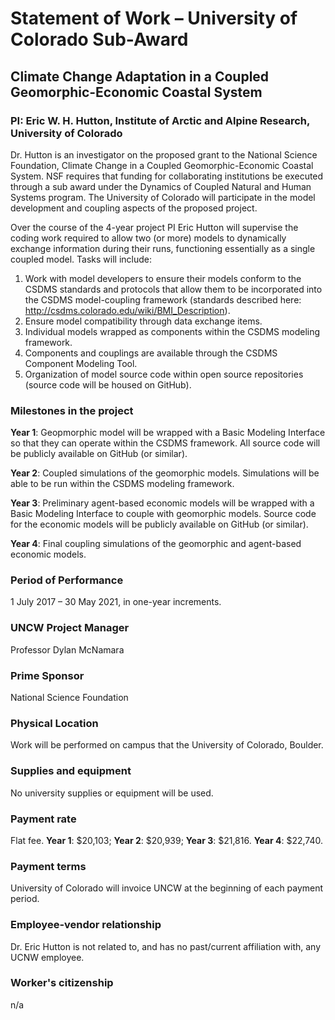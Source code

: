 # Statement of Work – University of Colorado Sub-Award

## Climate Change Adaptation in a Coupled Geomorphic-Economic Coastal System

### PI: Eric W. H. Hutton, Institute of Arctic and Alpine Research, University of Colorado

Dr. Hutton is an investigator on the proposed grant to the National Science
Foundation, Climate Change in a Coupled Geomorphic-Economic Coastal System. NSF
requires that funding for collaborating institutions be executed through a sub
award under the Dynamics of Coupled Natural and Human Systems program.
The University of Colorado will participate in the model development and
coupling aspects of the proposed project.

Over the course of the 4-year project PI Eric Hutton will supervise the coding
work required to allow two (or more) models to dynamically exchange information
during their runs, functioning essentially as a single coupled model. Tasks
will include:

1. Work with model developers to ensure their models conform to the CSDMS
   standards and protocols that allow them to be incorporated into the CSDMS
   model-coupling framework (standards described here:
   http://csdms.colorado.edu/wiki/BMI_Description).
2. Ensure model compatibility through data exchange items.
3. Individual models wrapped as components within the CSDMS modeling
   framework.
4. Components and couplings are available through the CSDMS Component
   Modeling Tool.
5. Organization of model source code within open source repositories
   (source code will be
   housed on GitHub).

### Milestones in the project

**Year 1**:
Geopmorphic model will be wrapped with a Basic Modeling
Interface so that they can operate within the CSDMS framework. All
source code will be publicly available on GitHub (or similar).

**Year 2**:
Coupled simulations of the geomorphic models. Simulations will be able
to be run within the CSDMS modeling framework.

**Year 3**:
Preliminary agent-based economic models will be wrapped with a Basic
Modeling Interface to couple with geomorphic models. Source code for the
economic models will be publicly available on GitHub (or similar).

**Year 4**:
Final coupling simulations of the geomorphic and agent-based economic models.

### Period of Performance

1 July 2017 – 30 May 2021, in one-year increments.

### UNCW Project Manager

Professor Dylan McNamara

### Prime Sponsor

National Science Foundation

### Physical Location

Work will be performed on campus that the University of Colorado, Boulder.

### Supplies and equipment

No university supplies or equipment will be used.

### Payment rate

Flat fee. **Year 1**: $20,103; **Year 2**: $20,939; **Year 3**: $21,816.
**Year 4**: $22,740.

### Payment terms

University of Colorado will invoice UNCW at the beginning of each payment
period.

### Employee-vendor relationship

Dr. Eric Hutton is not related to, and has no past/current affiliation
with, any UCNW employee.

### Worker's citizenship

n/a
